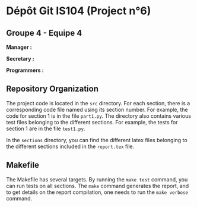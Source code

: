 # Dépôt Git IS104 (Project n°6)

## Groupe 4 - Equipe 4

**Manager :**

**Secretary :**

**Programmers :**

## Repository Organization

The project code is located in the `src` directory. For each section,
there is a corresponding code file named using its section number.
For example, the code for section 1 is in the file `part1.py`.
The directory also contains various test files belonging to the different
sections. For example, the tests for section 1 are in the file `test1.py`.

In the `sections` directory, you can find the different latex files
belonging to the different sections included in the `report.tex` file.

## Makefile

The Makefile has several targets. By running the `make test` command,
you can run tests on all sections. The `make` command generates the report,
and to get details on the report compilation, one needs to run the
`make verbose` command.

